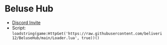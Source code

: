 # Beluse Hub
- [Discord Invite](https://discord.gg/wWvyZM2xbj)
- Script: ```loadstring(game:HttpGet('https://raw.githubusercontent.com/beliveri12/BeluseHub/main/Loader.lua', true))()```
